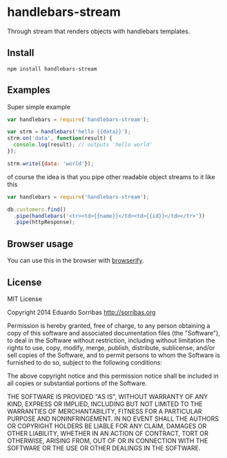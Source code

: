 handlebars-stream
=================

Through stream that renders objects with handlebars templates.

Install
-------

```
npm install handlebars-stream
```

Examples
--------

Super simple example

```js
var handlebars = require('handlebars-stream');

var strm = handlebars('hello {{data}}');
strm.on('data', function(result) {
  console.log(result); // outputs 'hello world'
});

strm.write({data: 'world'});
```

of course the idea is that you pipe other readable object streams to it like this

```js
var handlebars = require('handlebars-stream');

db.customers.find()
  .pipe(handlebars('<tr><td>{{name}}</td><td>{{id}}</td></tr>'))
  .pipe(httpResponse);
```

Browser usage
-------------

You can use this in the browser with [browserify](http://browserify.org/).

License
-------

MIT License

Copyright 2014 Eduardo Sorribas
http://sorribas.org

Permission is hereby granted, free of charge, to any person obtaining
a copy of this software and associated documentation files (the
"Software"), to deal in the Software without restriction, including
without limitation the rights to use, copy, modify, merge, publish,
distribute, sublicense, and/or sell copies of the Software, and to
permit persons to whom the Software is furnished to do so, subject to
the following conditions:

The above copyright notice and this permission notice shall be
included in all copies or substantial portions of the Software.

THE SOFTWARE IS PROVIDED "AS IS", WITHOUT WARRANTY OF ANY KIND,
EXPRESS OR IMPLIED, INCLUDING BUT NOT LIMITED TO THE WARRANTIES OF
MERCHANTABILITY, FITNESS FOR A PARTICULAR PURPOSE AND
NONINFRINGEMENT. IN NO EVENT SHALL THE AUTHORS OR COPYRIGHT HOLDERS BE
LIABLE FOR ANY CLAIM, DAMAGES OR OTHER LIABILITY, WHETHER IN AN ACTION
OF CONTRACT, TORT OR OTHERWISE, ARISING FROM, OUT OF OR IN CONNECTION
WITH THE SOFTWARE OR THE USE OR OTHER DEALINGS IN THE SOFTWARE.
